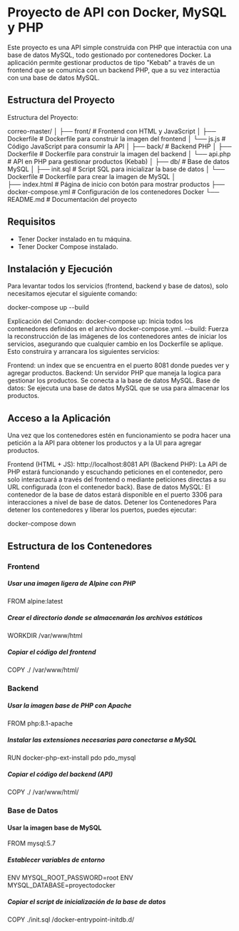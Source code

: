 # Proyecto de API con Docker, MySQL y PHP

Este proyecto es una API simple construida con PHP que interactúa con una base de datos MySQL, todo gestionado por contenedores Docker. La aplicación permite gestionar productos de tipo "Kebab" a través de un frontend que se comunica con un backend PHP, que a su vez interactúa con una base de datos MySQL.

## Estructura del Proyecto
Estructura del Proyecto: 

correo-master/
│
├── front/                    # Frontend con HTML y JavaScript
│   ├── Dockerfile             # Dockerfile para construir la imagen del frontend
│   └── js.js                 # Código JavaScript para consumir la API
│
├── back/                     # Backend PHP
│   ├── Dockerfile             # Dockerfile para construir la imagen del backend
│   └── api.php               # API en PHP para gestionar productos (Kebab)
│
├── db/                       # Base de datos MySQL
│   ├── init.sql              # Script SQL para inicializar la base de datos
│   └── Dockerfile            # Dockerfile para crear la imagen de MySQL
│             
├── index.html                # Página de inicio con botón para mostrar productos
├── docker-compose.yml        # Configuración de los contenedores Docker
└── README.md                 # Documentación del proyecto

## Requisitos

- Tener Docker instalado en tu máquina.
- Tener Docker Compose instalado.

## Instalación y Ejecución

Para levantar todos los servicios (frontend, backend y base de datos), solo necesitamos ejecutar el siguiente comando:

docker-compose up --build

Explicación del Comando: 
docker-compose up: Inicia todos los contenedores definidos en el archivo docker-compose.yml.
--build: Fuerza la reconstrucción de las imágenes de los contenedores antes de iniciar los servicios, asegurando que cualquier cambio en los Dockerfile se aplique.
Esto construira y arrancara los siguientes servicios:

Frontend: un index que se encuentra en el puerto 8081 donde puedes ver y agregar productos.
Backend: Un servidor PHP que maneja la logica para gestionar los productos. Se conecta a la base de datos MySQL.
Base de datos: Se ejecuta una base de datos MySQL que se usa para almacenar los productos.

## Acceso a la Aplicación
Una vez que los contenedores estén en funcionamiento se podra hacer una petición a la API para obtener los productos y a la UI para agregar productos.

Frontend (HTML + JS): http://localhost:8081
API (Backend PHP): La API de PHP estará funcionando y escuchando peticiones en el contenedor, pero solo interactuará a través del frontend o mediante peticiones directas a su URL configurada (con el contenedor back).
Base de datos MySQL: El contenedor de la base de datos estará disponible en el puerto 3306 para interacciones a nivel de base de datos.
Detener los Contenedores
Para detener los contenedores y liberar los puertos, puedes ejecutar:

docker-compose down

## Estructura de los Contenedores

### Frontend

##### Usar una imagen ligera de Alpine con PHP
FROM alpine:latest

##### Crear el directorio donde se almacenarán los archivos estáticos
WORKDIR /var/www/html

##### Copiar el código del frontend
COPY ./ /var/www/html/

### Backend
##### Usar la imagen base de PHP con Apache
FROM php:8.1-apache

##### Instalar las extensiones necesarias para conectarse a MySQL
RUN docker-php-ext-install pdo pdo_mysql

##### Copiar el código del backend (API)
COPY ./ /var/www/html/

### Base de Datos
#### Usar la imagen base de MySQL
FROM mysql:5.7

##### Establecer variables de entorno
ENV MYSQL_ROOT_PASSWORD=root
ENV MYSQL_DATABASE=proyectodocker

##### Copiar el script de inicialización de la base de datos
COPY ./init.sql /docker-entrypoint-initdb.d/  
  


